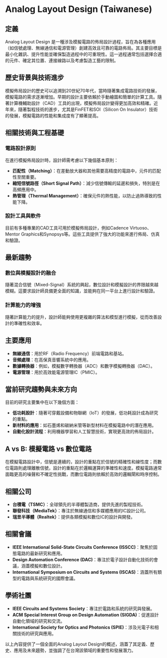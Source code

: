 # Analog Layout Design (Taiwanese)

## 定義

Analog Layout Design 是一種涉及模擬電路的佈局設計過程，旨在為各種應用（如信號處理、無線通信和電源管理）創建高效且可靠的電路佈局。其主要目標是最小化雜訊、提升性能並確保製造過程中的可重現性。這一過程通常包括選擇合適的元件、確定其位置、連接線路以及考慮製造工藝的限制。

## 歷史背景與技術進步

模擬佈局設計的歷史可以追溯到20世紀70年代，當時隨著集成電路技術的發展，模擬電路的需求逐漸增加。早期的設計主要依賴於手動繪圖和簡單的計算工具。隨著計算機輔助設計（CAD）工具的出現，模擬佈局設計變得更加高效和精確。近年來，隨著製程技術的進步，尤其是FinFET和SOI（Silicon On Insulator）技術的發展，模擬電路的性能和集成度有了顯著提高。

## 相關技術與工程基礎

### 電路設計原則

在進行模擬佈局設計時，設計師需考慮以下幾個基本原則：

- **匹配性（Matching）**：在差動放大器和其他需要高精度的電路中，元件的匹配性至關重要。
- **縮短信號路徑（Short Signal Path）**：減少信號傳輸的延遲和損失，特別是在高頻應用中。
- **熱管理（Thermal Management）**：確保元件的熱性能，以防止過熱導致的性能下降。

### 設計工具與軟件

目前有多種專業的CAD工具可用於模擬佈局設計，例如Cadence Virtuoso、Mentor Graphics和Synopsys等。這些工具提供了強大的功能來進行佈局、仿真和驗證。

## 最新趨勢

### 數位與模擬設計的融合

隨著混合信號（Mixed-Signal）系統的興起，數位設計和模擬設計的界限越來越模糊。這要求設計師具備更全面的知識，並能夠在同一平台上進行設計和驗證。

### 計算能力的增強

隨著計算能力的提升，設計師能夠使用更複雜的算法和模型進行模擬，從而改善設計的準確性和效率。

## 主要應用

- **無線通信**：用於RF（Radio Frequency）前端電路和基站。
- **音頻處理**：在高保真音響系統中的應用。
- **數據轉換器**：例如，模擬數字轉換器（ADC）和數字模擬轉換器（DAC）。
- **電源管理**：用於高效能電源管理IC（PMIC）。

## 當前研究趨勢與未來方向

目前的研究主要集中在以下幾個方面：

- **低功耗設計**：隨著可穿戴設備和物聯網（IoT）的發展，低功耗設計成為研究的重點。
- **新材料的應用**：如石墨烯和碳納米管等新型材料在模擬電路中的潛在應用。
- **自動化設計流程**：利用機器學習和人工智慧技術，實現更高效的佈局設計。

## A vs B: 模擬電路 vs 數位電路

在模擬電路設計中，信號是連續的，設計的重點在於信號的精確性和線性度；而數位電路則處理離散信號，設計的重點在於邏輯運算的準確性和速度。模擬電路通常面臨更高的噪聲和不確定性挑戰，而數位電路則依賴於高效的邏輯閘和時序控制。

## 相關公司

- **台積電（TSMC）**：全球領先的半導體製造商，提供先進的製程技術。
- **聯發科技（MediaTek）**：專注於無線通信和多媒體應用的IC設計公司。
- **瑞昱半導體（Realtek）**：提供各類模擬和數位IC的設計與開發。

## 相關會議

- **IEEE International Solid-State Circuits Conference (ISSCC)**：聚焦於固態電路的最新研究和應用。
- **Design Automation Conference (DAC)**：專注於電子設計自動化技術的會議，涵蓋模擬和數位設計。
- **International Symposium on Circuits and Systems (ISCAS)**：涵蓋所有類型的電路與系統研究的國際會議。

## 學術社團

- **IEEE Circuits and Systems Society**：專注於電路和系統的研究與發展。
- **ACM Special Interest Group on Design Automation (SIGDA)**：促進設計自動化領域的研究和交流。
- **International Society for Optics and Photonics (SPIE)**：涉及光電子和相關技術的研究與應用。

以上內容提供了一個全面的Analog Layout Design的概述，涵蓋了其定義、歷史、應用及未來趨勢，並強調了在台灣該領域的重要性和發展潛力。